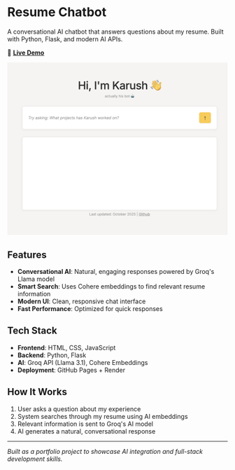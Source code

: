 # Resume Chatbot

A conversational AI chatbot that answers questions about my resume. Built with Python, Flask, and modern AI APIs.

🔗 **[Live Demo](https://karushp.github.io/resume-chatbot)**

![Resume Chatbot Interface](img_chatbot.png)

## Features

- **Conversational AI**: Natural, engaging responses powered by Groq's Llama model
- **Smart Search**: Uses Cohere embeddings to find relevant resume information
- **Modern UI**: Clean, responsive chat interface
- **Fast Performance**: Optimized for quick responses

## Tech Stack

- **Frontend**: HTML, CSS, JavaScript
- **Backend**: Python, Flask
- **AI**: Groq API (Llama 3.1), Cohere Embeddings
- **Deployment**: GitHub Pages + Render

## How It Works

1. User asks a question about my experience
2. System searches through my resume using AI embeddings
3. Relevant information is sent to Groq's AI model
4. AI generates a natural, conversational response

---

*Built as a portfolio project to showcase AI integration and full-stack development skills.*